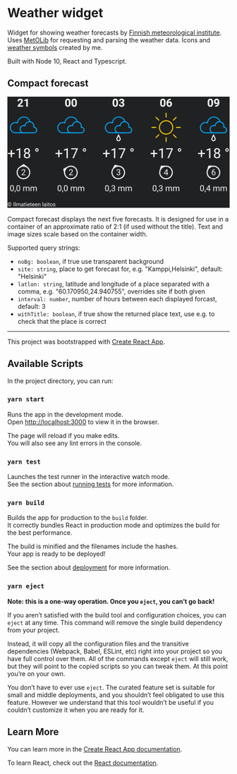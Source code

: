 # Weather widget

Widget for showing weather forecasts by [Finnish meteorological institute](https://en.ilmatieteenlaitos.fi/). Uses [MetOLib](https://github.com/fmidev/metolib) for requesting and parsing the weather data. Icons and [weather symbols](https://github.com/katrimarika/weather-icons) created by me.

Built with Node 10, React and Typescript.

## Compact forecast

![Example](example.png)

Compact forecast displays the next five forecasts. It is designed for use in a container of an approximate ratio of 2:1 (if used without the title). Text and image sizes scale based on the container width.

Supported query strings:

- `noBg: boolean`, if true use transparent background
- `site: string`, place to get forecast for, e.g. "Kamppi,Helsinki", default: "Helsinki"
- `latlon: string`, latitude and longitude of a place separated with a comma, e.g. "60.170950,24.940755", overrides site if both given
- `interval: number`, number of hours between each displayed forcast, default: 3
- `withTitle: boolean`, if true show the returned place text, use e.g. to check that the place is correct

---

This project was bootstrapped with [Create React App](https://github.com/facebook/create-react-app).

## Available Scripts

In the project directory, you can run:

### `yarn start`

Runs the app in the development mode.<br>
Open [http://localhost:3000](http://localhost:3000) to view it in the browser.

The page will reload if you make edits.<br>
You will also see any lint errors in the console.

### `yarn test`

Launches the test runner in the interactive watch mode.<br>
See the section about [running tests](https://facebook.github.io/create-react-app/docs/running-tests) for more information.

### `yarn build`

Builds the app for production to the `build` folder.<br>
It correctly bundles React in production mode and optimizes the build for the best performance.

The build is minified and the filenames include the hashes.<br>
Your app is ready to be deployed!

See the section about [deployment](https://facebook.github.io/create-react-app/docs/deployment) for more information.

### `yarn eject`

**Note: this is a one-way operation. Once you `eject`, you can’t go back!**

If you aren’t satisfied with the build tool and configuration choices, you can `eject` at any time. This command will remove the single build dependency from your project.

Instead, it will copy all the configuration files and the transitive dependencies (Webpack, Babel, ESLint, etc) right into your project so you have full control over them. All of the commands except `eject` will still work, but they will point to the copied scripts so you can tweak them. At this point you’re on your own.

You don’t have to ever use `eject`. The curated feature set is suitable for small and middle deployments, and you shouldn’t feel obligated to use this feature. However we understand that this tool wouldn’t be useful if you couldn’t customize it when you are ready for it.

## Learn More

You can learn more in the [Create React App documentation](https://facebook.github.io/create-react-app/docs/getting-started).

To learn React, check out the [React documentation](https://reactjs.org/).
